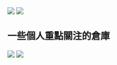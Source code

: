 <img src="https://github-readme-stats.vercel.app/api?username=NiuBoss123&show_icons=true&icon_color=E91E63&title_color=FB7299&hide_border=true&locale=cn" />
<img src="https://github-readme-stats.vercel.app/api/top-langs/?username=NiuBoss123&layout=compact&title_color=000000&hide_border=true&locale=cn" />

## 一些個人重點關注的倉庫
<img align="center" src="https://github-readme-stats.vercel.app/api/pin/?username=NiuBoss123&repo=www.niuboss123.com" />
<img align="center" src="https://github-readme-stats.vercel.app/api/pin/?username=BC413&repo=ACOMOE" />
